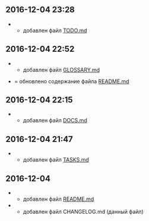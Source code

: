 ## 2016-12-04 23:28

+ + добавлен файл [TODO.md](TODO.md)

## 2016-12-04 22:52

+ + добавлен файл [GLOSSARY.md](GLOSSARY.md)

+ = обновлено содержание файла [README.md](README.md)

## 2016-12-04 22:15

+ + добавлен файл [DOCS.md](DOCS.md)

## 2016-12-04 21:47

+ + добавлен файл [TASKS.md](TASKS.md)

## 2016-12-04

+ + добавлен файл [README.md](README.md)
+ + добавлен файл CHANGELOG.md (данный файл)
